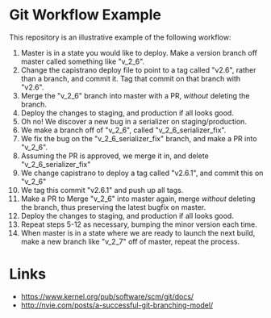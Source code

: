 # Git Workflow Example

This repository is an illustrative example of the following workflow:

1. Master is in a state you would like to deploy. Make a version branch off master called something like "v_2_6".
2. Change the capistrano deploy file to point to a tag called "v2.6", rather than a branch, and commit it. Tag that commit on that branch with "v2.6".
3. Merge the "v_2_6" branch into master with a PR,  _without_ deleting the branch.
4. Deploy the changes to staging, and production if all looks good.
5. Oh no! We discover a new bug in a serializer on staging/production.
6. We make a branch off of "v_2_6", called "v_2_6_serializer_fix".
7. We fix the bug on the "v_2_6_serializer_fix" branch, and make a PR into "v_2_6".
8. Assuming the PR is approved, we merge it in, and delete "v_2_6_serializer_fix"
9. We change capistrano to deploy a tag called "v2.6.1", and commit this on "v_2_6"
10. We tag this commit "v2.6.1" and push up all tags.
11. Make a PR to Merge "v_2_6" into master again, merge _without_ deleting the branch, thus preserving the latest bugfix on master.
12. Deploy the changes to staging, and production if all looks good.
13. Repeat steps 5-12 as necessary, bumping the minor version each time.
14. When master is in a state where we are ready to launch the next build, make a new branch like "v_2_7" off of master, repeat the process.

# Links

- https://www.kernel.org/pub/software/scm/git/docs/
- http://nvie.com/posts/a-successful-git-branching-model/
